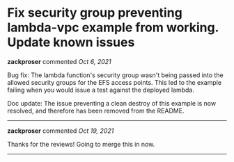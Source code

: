 # Fix security group preventing lambda-vpc example from working. Update known issues

**zackproser** commented *Oct 6, 2021*

Bug fix: The lambda function's security group wasn't being passed into the allowed security groups for the EFS access points. This led to the example failing when you would issue a test against the deployed lambda. 

Doc update: The issue preventing a clean destroy of this example is now resolved, and therefore has been removed from the README. 
<br />
***


**zackproser** commented *Oct 19, 2021*

Thanks for the reviews! Going to merge this in now.
***


